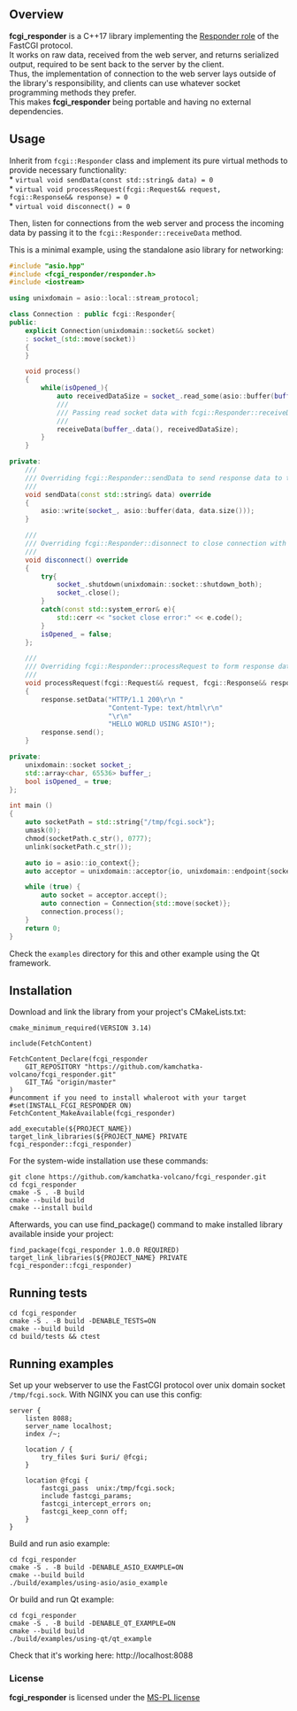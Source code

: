 ## Overview
**fcgi_responder** is a C++17 library implementing the [Responder role](https://fast-cgi.github.io/spec#62-responder) of the FastCGI protocol.  
It works on raw data, received from the web server, and returns serialized output, required to be sent back to the server by the client.  
Thus, the implementation of connection to the web server lays outside of the library's responsibility, and clients can use whatever socket programming methods they prefer.  
This makes **fcgi_responder** being portable and having no external dependencies.  

## Usage
Inherit from `fcgi::Responder` class and implement its pure virtual methods to provide necessary functionality:  
    * `virtual void sendData(const std::string& data) = 0`   
    * `virtual void processRequest(fcgi::Request&& request, fcgi::Response&& response) = 0`  
    * `virtual void disconnect() = 0`

Then, listen for connections from the web server and process the incoming data by passing it to the `fcgi::Responder::receiveData` method.

This is a minimal example, using the standalone asio library for networking:
```C++
#include "asio.hpp"
#include <fcgi_responder/responder.h>
#include <iostream>

using unixdomain = asio::local::stream_protocol;

class Connection : public fcgi::Responder{
public:
    explicit Connection(unixdomain::socket&& socket)
    : socket_(std::move(socket))
    {
    }

    void process()
    {
        while(isOpened_){
            auto receivedDataSize = socket_.read_some(asio::buffer(buffer_));
            ///
            /// Passing read socket data with fcgi::Responder::receiveData method
            ///
            receiveData(buffer_.data(), receivedDataSize);
        }
    }

private:
    ///
    /// Overriding fcgi::Responder::sendData to send response data to the web server
    ///
    void sendData(const std::string& data) override
    {
        asio::write(socket_, asio::buffer(data, data.size()));
    }

    ///
    /// Overriding fcgi::Responder::disonnect to close connection with the web server
    ///
    void disconnect() override
    {
        try{
            socket_.shutdown(unixdomain::socket::shutdown_both);
            socket_.close();
        }
        catch(const std::system_error& e){
            std::cerr << "socket close error:" << e.code();
        }
        isOpened_ = false;
    };

    ///
    /// Overriding fcgi::Responder::processRequest to form response data
    ///
    void processRequest(fcgi::Request&& request, fcgi::Response&& response) override
    {
        response.setData("HTTP/1.1 200\r\n "
                         "Content-Type: text/html\r\n"
                         "\r\n"
                         "HELLO WORLD USING ASIO!");
        response.send();
    }

private:
    unixdomain::socket socket_;
    std::array<char, 65536> buffer_;
    bool isOpened_ = true;
};

int main ()
{
    auto socketPath = std::string{"/tmp/fcgi.sock"};
    umask(0);
    chmod(socketPath.c_str(), 0777);
    unlink(socketPath.c_str());

    auto io = asio::io_context{};
    auto acceptor = unixdomain::acceptor{io, unixdomain::endpoint{socketPath}};

    while (true) {
        auto socket = acceptor.accept();
        auto connection = Connection{std::move(socket)};
        connection.process();
    }
    return 0;
}
```
Check the `examples` directory for this and other example using the Qt framework.

## Installation
Download and link the library from your project's CMakeLists.txt:
```
cmake_minimum_required(VERSION 3.14)

include(FetchContent)

FetchContent_Declare(fcgi_responder
    GIT_REPOSITORY "https://github.com/kamchatka-volcano/fcgi_responder.git"
    GIT_TAG "origin/master"
)
#uncomment if you need to install whaleroot with your target
#set(INSTALL_FCGI_RESPONDER ON)
FetchContent_MakeAvailable(fcgi_responder)

add_executable(${PROJECT_NAME})
target_link_libraries(${PROJECT_NAME} PRIVATE fcgi_responder::fcgi_responder)
```

For the system-wide installation use these commands:
```
git clone https://github.com/kamchatka-volcano/fcgi_responder.git
cd fcgi_responder
cmake -S . -B build
cmake --build build
cmake --install build
```

Afterwards, you can use find_package() command to make installed library available inside your project:
```
find_package(fcgi_responder 1.0.0 REQUIRED)
target_link_libraries(${PROJECT_NAME} PRIVATE fcgi_responder::fcgi_responder)
```

## Running tests
```
cd fcgi_responder
cmake -S . -B build -DENABLE_TESTS=ON
cmake --build build 
cd build/tests && ctest
```

## Running examples
Set up your webserver to use the FastCGI protocol over unix domain socket `/tmp/fcgi.sock`. With NGINX you can use this config:

```
server {
	listen 8088;
	server_name localhost;
	index /~;

	location / {
		try_files $uri $uri/ @fcgi;
	}
	
	location @fcgi {
		fastcgi_pass  unix:/tmp/fcgi.sock;
		include fastcgi_params;
		fastcgi_intercept_errors on;
		fastcgi_keep_conn off;
	}
}

```

Build and run asio example:

```
cd fcgi_responder
cmake -S . -B build -DENABLE_ASIO_EXAMPLE=ON
cmake --build build 
./build/examples/using-asio/asio_example
```

Or build and run Qt example:

```
cd fcgi_responder
cmake -S . -B build -DENABLE_QT_EXAMPLE=ON
cmake --build build 
./build/examples/using-qt/qt_example
```

Check that it's working here: http://localhost:8088 


### License
**fcgi_responder** is licensed under the [MS-PL license](/LICENSE.md)  


